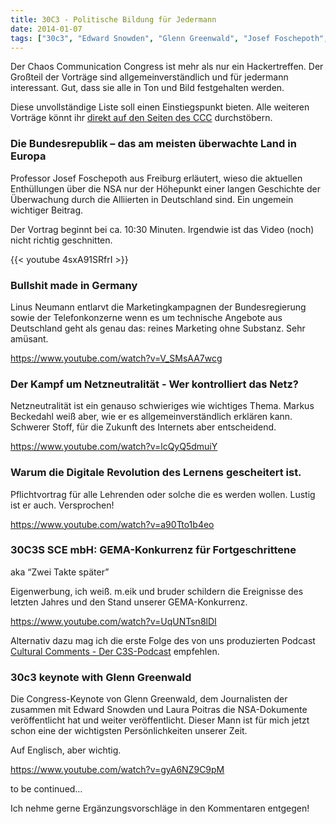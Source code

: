 ```yaml
---
title: 30C3 - Politische Bildung für Jedermann
date: 2014-01-07
tags: ["30c3", "Edward Snowden", "Glenn Greenwald", "Josef Foschepoth", "Markus Beckedahl", "Linus Neumann", "video"]
---
```


<p>Der Chaos Communication Congress ist mehr als nur ein Hackertreffen. Der Großteil der Vorträge sind allgemeinverständlich und für jedermann interessant. Gut, dass sie alle in Ton und Bild festgehalten werden.

Diese unvollständige Liste soll einen Einstiegspunkt bieten. Alle weiteren Vorträge könnt ihr <a href="https://media.ccc.de/browse/congress/2013/">direkt auf den Seiten des CCC</a> durchstöbern.

</p><h3>Die Bundesrepublik – das am meisten überwachte Land in Europa</h3>

Professor Josef Foschepoth aus Freiburg erläutert, wieso die aktuellen Enthüllungen über die NSA nur der Höhepunkt einer langen Geschichte der Überwachung durch die Alliierten in Deutschland sind. Ein ungemein wichtiger Beitrag.

Der Vortrag beginnt bei ca. 10:30 Minuten. Irgendwie ist das Video (noch) nicht richtig geschnitten.

{{< youtube 4sxA91SRfrI >}}

<!-- more -->

<h3>Bullshit made in Germany</h3>

Linus Neumann entlarvt die Marketingkampagnen der Bundesregierung sowie der Telefonkonzerne wenn es um technische Angebote aus Deutschland geht als genau das: reines Marketing ohne Substanz. Sehr amüsant.

https://www.youtube.com/watch?v=V_SMsAA7wcg

<h3>Der Kampf um Netzneutralität - Wer kontrolliert das Netz?</h3>

Netzneutralität ist ein genauso schwieriges wie wichtiges Thema. Markus Beckedahl weiß aber, wie er es allgemeinverständlich erklären kann. Schwerer Stoff, für die Zukunft des Internets aber entscheidend.

https://www.youtube.com/watch?v=lcQyQ5dmuiY

<h3>Warum die Digitale Revolution des Lernens gescheitert ist.</h3>

Pflichtvortrag für alle Lehrenden oder solche die es werden wollen. Lustig ist er auch. Versprochen!

https://www.youtube.com/watch?v=a90Tto1b4eo

<h3>30C3S SCE mbH: GEMA-Konkurrenz für Fortgeschrittene</h3>

aka “Zwei Takte später”

Eigenwerbung, ich weiß. m.eik und bruder schildern die Ereignisse des letzten Jahres und den Stand unserer GEMA-Konkurrenz.

https://www.youtube.com/watch?v=UqUNTsn8lDI

Alternativ dazu mag ich die erste Folge des von uns produzierten Podcast <a href="https://www.c3s.cc/podcast/cc001-zwei-takte-spaeter/">Cultural Comments - Der C3S-Podcast</a> empfehlen.

<h3>30c3 keynote with Glenn Greenwald</h3>

Die Congress-Keynote von Glenn Greenwald, dem Journalisten der zusammen mit Edward Snowden und Laura Poitras die NSA-Dokumente veröffentlicht hat und weiter veröffentlicht. Dieser Mann ist für mich jetzt schon eine der wichtigsten Persönlichkeiten unserer Zeit.

Auf Englisch, aber wichtig.

https://www.youtube.com/watch?v=gyA6NZ9C9pM

to be continued…

Ich nehme gerne Ergänzungsvorschläge in den Kommentaren entgegen!
